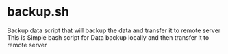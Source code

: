# backup.sh
Backup data script that will backup the data and transfer it to remote server 
This is Simple bash script for Data backup locally and then transfer it to remote server
